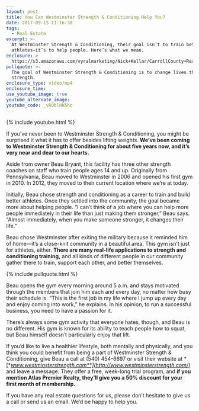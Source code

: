 ```yaml
---
layout: post
title: How Can Westminster Strength & Conditioning Help You?
date: 2017-09-15 11:16:38
tags:
  - Real Estate
excerpt: >-
  At Westminster Strength & Conditioning, their goal isn’t to train better
  athletes—it’s to help people. Here’s what we mean.
enclosure: >-
  https://s3.amazonaws.com/vyralmarketing/Nick+Kellar/CarrollCounty+Real+Estate+CrossFit+Spotlight.mp4
pullquote: >-
  The goal of Westminster Strength & Conditioning is to change lives through
  strength.
enclosure_type: video/mp4
enclosure_time:
use_youtube_image: true
youtube_alternate_image:
youtube_code: _vRQblHN5hc
---
```



{% include youtube.html %}

If you’ve never been to Westminster Strength & Conditioning, you might be surprised it what it has to offer besides lifting weights. **We’ve been coming to Westminster Strength & Conditioning for about five years now, and it’s very near and dear to our hearts.&nbsp;**

Aside from owner Beau Bryant, this facility has three other strength coaches on staff who train people ages 14 and up. Originally from Pennsylvania, Beau moved to Westminster in 2006 and opened his first gym in 2010. In 2012, they moved to their current location where we’re at today.&nbsp;

Initially, Beau chose strength and conditioning as a career to train and build better athletes. Once they settled into the community, the goal became more about helping people. “I can’t think of a job where you can help more people immediately in their life than just making them stronger,” Beau says. “Almost immediately, when you make someone stronger, it changes their life.”

Beau chose Westminster after exiting the military because it reminded him of home—it’s a close-knit community in a beautiful area. This gym isn’t just for athletes, either. **There are many real-life applications to strength and conditioning training,** and all kinds of different people in our community gather there to train, support each other, and better themselves.&nbsp;

{% include pullquote.html %}

Beau opens the gym every morning around 5 a.m. and stays motivated through the members that join him each and every day, no matter how busy their schedule is. “This is the first job in my life where I jump up every day and enjoy coming into work,” he explains. In his opinion, to run a successful business, you need to have a passion for it.&nbsp;

There’s always some gym activity that everyone hates, though, and Beau is no different. His gym is known for its ability to teach people how to squat, but Beau himself doesn’t particularly enjoy that lift.&nbsp;

If you’d like to live a healthier lifestyle, both mentally and physically, and you think you could benefit from being a part of Westminster Strength & Conditioning, give Beau a call at (540) 454-6697 or visit their website at *[**www.westminsterstrength.com**](http://www.westminsterstrength.com/)* and leave a message. They offer a free, week-long trial program, and **if you mention Atlas Premier Realty, they’ll give you a 50% discount for your first month of membership.**&nbsp;

If you have any real estate questions for us, please don’t hesitate to give us a call or send us an email. We’d be happy to help you.&nbsp;